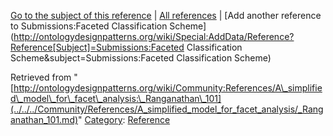 [Go to the subject of this reference](../../../Submissions/Faceted_Classification_Scheme.md "Submissions:Faceted Classification Scheme") | [All references](../../../Community/References.1.md "Community:References") | [Add another reference to Submissions:Faceted Classification Scheme](http://ontologydesignpatterns.org/wiki/Special:AddData/Reference?Reference[Subject]=Submissions:Faceted Classification Scheme&subject=Submissions:Faceted Classification Scheme)


Retrieved from "[http://ontologydesignpatterns.org/wiki/Community:References/A\_simplified\_model\_for\_facet\_analysis:\_Ranganathan\_101](../../../Community/References/A_simplified_model_for_facet_analysis/_Ranganathan_101.md)"
 [Category](http://ontologydesignpatterns.org/wiki/Special:Categories "Special:Categories"): [Reference](../../../Category/Reference.md "Category:Reference")